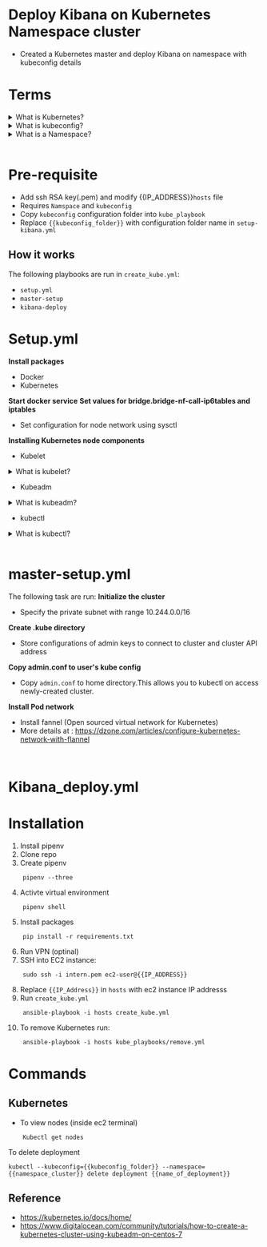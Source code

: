 # Deploy Kibana on Kubernetes Namespace cluster

- Created a Kubernetes master and deploy Kibana on namespace with kubeconfig details

# Terms

<details>
<summary>What is Kubernetes?</summary>

      -Kubernetes is used for orchestration automates the deployment, management, scaling, and networking of containers
      -Deploy same application accross different environment without redesign(create microservices)
      - Automate and manage tasks such as: 
        - Configuration
        - Scheduling
        - Scaling and removing containers
        - Secure interaction between containers
        
![0*RHsNYkGi10fU5XUv](https://user-images.githubusercontent.com/50704452/115887959-b6700400-a452-11eb-9c74-d3d3315bdb59.png)

</details>

<details>
<summary>What is kubeconfig?</summary>

    - A kubeconfig is a file used to configure access to Kubernetes using kubectl
    - More Details : 
                    https://ahmet.im/blog/mastering-kubeconfig/
                    https://kubernetes.io/docs/tasks/access-application-cluster/configure-access-multiple-clusters/
</details>

<details>
<summary>What is a Namespace?</summary>
        
        - Namespaces is a way to organize clusters into virtual sub-clusters
        - A number of Namespace can be supported in cluster, logically seperated and communicate with each other 
        - More Details: 
                        https://cloud.google.com/kubernetes-engine/docs/add-on/config-sync/how-to/namespace-scoped-objects
                        https://www.vmware.com/topics/glossary/content/kubernetes-namespace
</details>
<br>

# Pre-requisite
 - Add ssh RSA key(.pem) and modify {{IP_ADDRESS}}`hosts` file
 - Requires `Namspace` and `kubeconfig`
 - Copy `kubeconfig` configuration folder into `kube_playbook`
 - Replace `{{kubeconfig_folder}}` with configuration folder name in `setup-kibana.yml`

## How it works
The following playbooks are run in `create_kube.yml`:

 - `setup.yml`
 - `master-setup`
 - `kibana-deploy`

 # Setup.yml

 **Install packages**
 - Docker
 - Kubernetes

 **Start docker service**
 **Set values for bridge.bridge-nf-call-ip6tables and iptables**
 -  Set configuration for node network using sysctl

 **Installing Kubernetes node components**
  - Kubelet
 <details>
 <summary>What is kubelet?</summary>
 <br>
 
    - Kubelet is the agent that runs on each node in the cluster.

    - Making sure each node is running expectedly. 

    - Communicates with master components to recieve commands to work.

    - Responsiblity include: run containers,network rules,port forwarding
</details>
  
  - Kubeadm

 <details>
 <summary>What is kubeadm?</summary>
 <br>

    - Kubeadm is a tool to create cluster by using commands "kubeadm init" and "kubeadm join"

 </details>


 
 - kubectl 
 <details>
 <summary>What is kubectl?</summary>

    - Kubectl command line interface to control Kubernetes cluster

 <br>
 </details>
 <br>

 # master-setup.yml
 The following task are run:
 **Initialize the cluster**
 - Specify the private subnet with range 10.244.0.0/16
 
 **Create .kube directory**
 - Store configurations of admin keys to connect to cluster and cluster API address

**Copy admin.conf to user's kube config**
-   Copy `admin.conf` to home directory.This allows you to kubectl on access newly-created cluster.

**Install Pod network**
- Install fannel (Open sourced virtual network for Kubernetes)
- More details at : https://dzone.com/articles/configure-kubernetes-network-with-flannel

<br>

# Kibana_deploy.yml


# Installation
1. Install pipenv
2. Clone repo
3. Create pipenv
```
    pipenv --three
```

4. Activte virtual environment
```
    pipenv shell
```
5. Install packages
```
    pip install -r requirements.txt
```
6. Run VPN (optinal)
7. SSH into EC2 instance:

```
    sudo ssh -i intern.pem ec2-user@{{IP_ADDRESS}}
```
8. Replace `{{IP_Address}}` in `hosts` with ec2 instance IP addresss 
9. Run `create_kube.yml`
```
    ansible-playbook -i hosts create_kube.yml
```
10. To remove Kubernetes run:

```
    ansible-playbook -i hosts kube_playbooks/remove.yml
```
# Commands

## Kubernetes

- To view nodes (inside ec2 terminal)
```
    Kubectl get nodes
```
To delete deployment
```
kubectl --kubeconfig={{kubeconfig_folder}} --namespace={{namespace_cluster}} delete deployment {{name_of_deployment}}
```
## Reference
- https://kubernetes.io/docs/home/
- https://www.digitalocean.com/community/tutorials/how-to-create-a-kubernetes-cluster-using-kubeadm-on-centos-7


